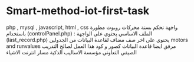 # Smart-method-iot-first-task
 php , mysql , javascript, html , css واجهة تحكم بستة محركات روبوت مطورة باستخدام
 (controlPanel.php) :
 الملف الاساسي  يحتوي على الواجهة 
 (last_record.php)
  يحتوي على اخر صف مضاف لقاعدة البيانات من الجدولين 
  motors and runvalues 
  مرفق ايضا قاعدة البيانات كصور و كود 
      هذا العمل لصالح التدريب الصيفي التعاوني مؤسسة الاساليب الذكية 
 مسار انترنت الاشياء 
 
